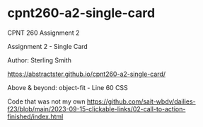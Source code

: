 # cpnt260-a2-single-card

CPNT 260 Assignment 2

Assignment 2 - Single Card

Author: Sterling Smith

https://abstractster.github.io/cpnt260-a2-single-card/

Above & beyond: object-fit - Line 60 CSS

Code that was not my own
https://github.com/sait-wbdv/dailies-f23/blob/main/2023-09-15-clickable-links/02-call-to-action-finished/index.html